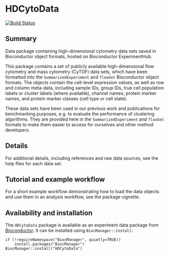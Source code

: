 # HDCytoData

[![Build Status](https://travis-ci.org/lmweber/HDCytoData.svg?branch=master)](https://travis-ci.org/lmweber/HDCytoData)


## Summary

Data package containing high-dimensional cytometry data sets saved in Bioconductor object formats, hosted on Bioconductor ExperimentHub.

This package contains a set of publicly available high-dimensional flow cytometry and mass cytometry (CyTOF) data sets, which have been formatted into the `SummarizedExperiment` and `flowSet` Bioconductor object formats. The objects contain the cell-level expression values, as well as row and column meta-data, including sample IDs, group IDs, true cell population labels or cluster labels (where available), channel names, protein marker names, and protein marker classes (cell type or cell state).

These data sets have been used in our previous work and publications for benchmarking purposes, e.g. to evaluate the performance of clustering algorithms. They are provided here in the `SummarizedExperiment` and `flowSet` formats to make them easier to access for ourselves and other method developers.


## Details

For additional details, including references and raw data sources, see the help files for each data set.


## Tutorial and example workflow

For a short example workflow demonstrating how to load the data objects and use them in an analysis workflow, see the package vignette.


## Availability and installation

The `HDCytoData` package is available as an experiment data package from [Bioconductor](http://bioconductor.org/packages/HDCytoData). It can be installed using `BiocManager::install`:

```{r}
if (!requireNamespace("BiocManager", quietly=TRUE))
    install.packages("BiocManager")
BiocManager::install("HDCytoData")
```


